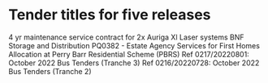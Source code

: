 #  Tender titles for five releases

   4 yr maintenance service contract for 2x Auriga Xl Laser systems
   BNF Storage and Distribution
   PQ0382 - Estate Agency Services for First Homes Allocation at Perry Barr Residential Scheme (PBRS)
   Ref 0217/20220801: October 2022 Bus Tenders (Tranche 3)
   Ref 0216/20220728: October 2022 Bus Tenders (Tranche 2)
